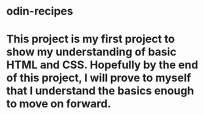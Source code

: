 # odin-recipes
# This project is my first project to show my understanding of basic HTML and CSS. Hopefully by the end of this project, I will prove to myself that I understand the basics enough to move on forward. 
